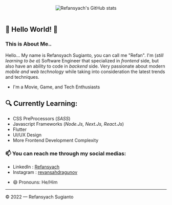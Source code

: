 <!--
**AuroraLeafa/AuroraLeafa** is a ✨ _special_ ✨ repository because its `README.md` (this file) appears on your GitHub profile.

Here are some ideas to get you started:

- 🔭 I’m currently working on ...
- 🌱 I’m currently learning ...
- 👯 I’m looking to collaborate on ...
- 🤔 I’m looking for help with ...
- 💬 Ask me about ...
- 📫 How to reach me: ...
- 😄 Pronouns: ...
- ⚡ Fun fact: ...
-->
<div align=center>
  <img src="https://github-readme-stats.vercel.app/api?username=AuroraLeafa&show_icons=true&theme=tokyonight" alt="Refansyach's GitHub stats">
  <br><br>
</div>

## 👋 Hello World! 👋
### This is About Me..

Hello... My name is Refansyach Sugianto, you can call me "Refan". I'm (*still learning to be a*) Software Engineer that specialized in *frontend* side, but also have an ability to code in *backend* side. Very passionate about modern *mobile and web technology* while taking into consideration the latest trends and techniques.
- I'm a Movie, Game, and Tech Enthusiasts

## 🔍 Currently Learning:
- CSS PreProcessors (*SASS*)
- Javascript Frameworks (*Node.Js, Next.Js, React.Js*)
- Flutter 
- UI/UX Design
- More Frontend Development Complexity


### 📫 You can reach me through my social medias:

- LinkedIn  : [Refansyach](https://www.linkedin.com/in/refansyach/)
- Instagram : [revansahdragunov](https://www.instagram.com/revansahdragunov)
<!--
- Email     : [revansahdr@gmail.com](mailto:revansahdr@gmail.com)
- Twitter   : [AuroraLeafa](https://www.twitter.com/AuroraLeafa)
-->
- 😄 Pronouns: He/Him

---

© 2022 — Refansyach Sugianto
